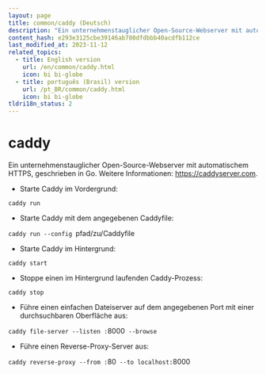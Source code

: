 ```yaml
---
layout: page
title: common/caddy (Deutsch)
description: "Ein unternehmenstauglicher Open-Source-Webserver mit automatischem HTTPS, geschrieben in Go."
content_hash: e293e3125cbe39146ab780dfdbbb40acdfb112ce
last_modified_at: 2023-11-12
related_topics:
  - title: English version
    url: /en/common/caddy.html
    icon: bi bi-globe
  - title: português (Brasil) version
    url: /pt_BR/common/caddy.html
    icon: bi bi-globe
tldri18n_status: 2
---
```

# caddy

Ein unternehmenstauglicher Open-Source-Webserver mit automatischem HTTPS, geschrieben in Go.
Weitere Informationen: <https://caddyserver.com>.

- Starte Caddy im Vordergrund:

`caddy run`

- Starte Caddy mit dem angegebenen Caddyfile:

`caddy run --config `<span class="tldr-var badge badge-pill bg-dark-lm bg-white-dm text-white-lm text-dark-dm font-weight-bold">pfad/zu/Caddyfile</span>

- Starte Caddy im Hintergrund:

`caddy start`

- Stoppe einen im Hintergrund laufenden Caddy-Prozess:

`caddy stop`

- Führe einen einfachen Dateiserver auf dem angegebenen Port mit einer durchsuchbaren Oberfläche aus:

`caddy file-server --listen :`<span class="tldr-var badge badge-pill bg-dark-lm bg-white-dm text-white-lm text-dark-dm font-weight-bold">8000</span>` --browse`

- Führe einen Reverse-Proxy-Server aus:

`caddy reverse-proxy --from :`<span class="tldr-var badge badge-pill bg-dark-lm bg-white-dm text-white-lm text-dark-dm font-weight-bold">80</span>` --to localhost:`<span class="tldr-var badge badge-pill bg-dark-lm bg-white-dm text-white-lm text-dark-dm font-weight-bold">8000</span>

